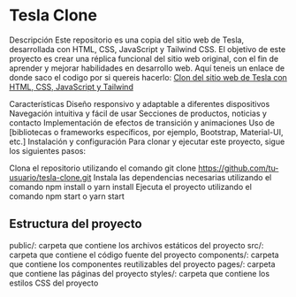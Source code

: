 # Tesla Clone

Descripción
Este repositorio es una copia del sitio web de Tesla, desarrollada con HTML, CSS, JavaScript y Tailwind CSS. 
El objetivo de este proyecto es crear una réplica funcional del sitio web original, con el fin de aprender y mejorar habilidades en desarrollo web. 
Aquí teneis un enlace de donde saco el codigo por si quereis hacerlo: <a href="https://www.youtube.com/watch?v=S_oLr_np4S8&t=187s&ab_channel=midulive">Clon del sitio web de Tesla con HTML, CSS, JavaScript y Tailwind</a>

Características
Diseño responsivo y adaptable a diferentes dispositivos
Navegación intuitiva y fácil de usar
Secciones de productos, noticias y contacto
Implementación de efectos de transición y animaciones
Uso de [bibliotecas o frameworks específicos, por ejemplo, Bootstrap, Material-UI, etc.]
Instalación y configuración
Para clonar y ejecutar este proyecto, sigue los siguientes pasos:

Clona el repositorio utilizando el comando git clone https://github.com/tu-usuario/tesla-clone.git
Instala las dependencias necesarias utilizando el comando npm install o yarn install
Ejecuta el proyecto utilizando el comando npm start o yarn start

## Estructura del proyecto
public/: carpeta que contiene los archivos estáticos del proyecto
src/: carpeta que contiene el código fuente del proyecto
components/: carpeta que contiene los componentes reutilizables del proyecto
pages/: carpeta que contiene las páginas del proyecto
styles/: carpeta que contiene los estilos CSS del proyecto
